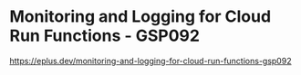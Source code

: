 # Monitoring and Logging for Cloud Run Functions - GSP092

<https://eplus.dev/monitoring-and-logging-for-cloud-run-functions-gsp092>